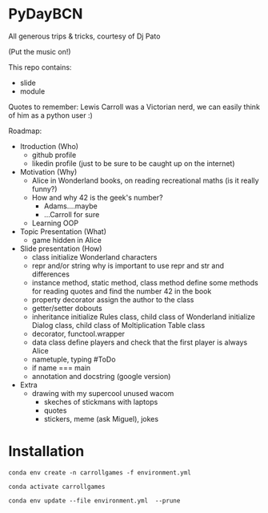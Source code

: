 # PyDayBCN 

All generous trips & tricks, courtesy of Dj Pato

(Put the music on!)

This repo contains:
- slide
- module

Quotes to remember:
Lewis Carroll was a Victorian nerd, we can easily think of him as a python user :)



Roadmap:
- Itroduction (Who)
    - github profile
    - likedin profile (just to be sure to be caught up on the internet)
- Motivation (Why)
    - Alice in Wonderland books, on reading recreational maths (is it really funny?)
    - How and why 42 is the geek's number?
        - Adams....maybe
        - ...Carroll for sure
    - Learning OOP 
- Topic Presentation (What)
    - game hidden in Alice
- Slide presentation (How)
    - class
      initialize Wonderland characters
    - repr and/or string
      why is important to use repr and str and differences
    - instance method, static method, class method
      define some methods for reading quotes and find the number 42 in the book
    - property decorator
      assign the author to the class
    - getter/setter
      dobouts
    - inheritance
      initialize Rules class, child class of Wonderland
      initialize Dialog class, child class of Moltiplication Table class
    - decorator, functool.wrapper
    - data class
      define players and check that the first player is always Alice
    - nametuple, typing
      #ToDo
    - if name === main
    - annotation and docstring (google version)
- Extra
    - drawing with my supercool unused wacom
        - skeches of stickmans with laptops
        - quotes 
        - stickers, meme (ask Miguel), jokes 

# Installation

```console
conda env create -n carrollgames -f environment.yml

```

```console
conda activate carrollgames

```

```console
conda env update --file environment.yml  --prune

```
